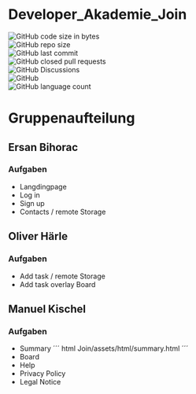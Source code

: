 # Developer_Akademie_Join

![GitHub code size in bytes](https://img.shields.io/github/languages/code-size/TherealBarbos/Developer_Akademie_Join?logo=github)  
![GitHub repo size](https://img.shields.io/github/repo-size/TherealBarbos/Developer_Akademie_Join?logo=github)  
![GitHub last commit](https://img.shields.io/github/last-commit/TherealBarbos/Developer_Akademie_Join?logo=github)  
![GitHub closed pull requests](https://img.shields.io/github/issues-pr-closed/TherealBarbos/Developer_Akademie_Join?logo=github)  
![GitHub Discussions](https://img.shields.io/github/discussions/TherealBarbos/Developer_Akademie_Join?logo=github)  
![GitHub](https://img.shields.io/github/license/TherealBarbos/Developer_Akademie_Join)  
![GitHub language count](https://img.shields.io/github/languages/count/TherealBarbos/Developer_Akademie_Join)  


# Gruppenaufteilung

## Ersan Bihorac

### Aufgaben

- Langdingpage
- Log in
- Sign up
- Contacts / remote Storage

## Oliver Härle

### Aufgaben

- Add task / remote Storage
- Add task overlay Board

## Manuel Kischel

### Aufgaben

- Summary
´´´ html
Join/assets/html/summary.html
´´´
- Board
- Help
- Privacy Policy
- Legal Notice




